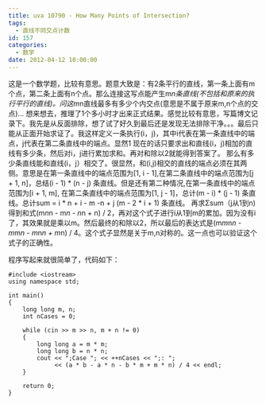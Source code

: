 ```yaml
---
title: uva 10790 - How Many Points of Intersection?
tags:
  - 直线不同交点计数
id: 157
categories:
  - 数学
date: 2012-04-12 10:00:00
---
```


这是一个数学题，比较有意思。题意大致是：有2条平行的直线，第一条上面有m个点，第二条上面有n个点。那么连接这写点能产生m*n条直线(不包括和原来的执行平行的直线)。问这m*n直线最多有多少个内交点(意思是不属于原来m,n个点的交点)...
想来想去，推理了1个多小时才出来正式结果。感觉比较有意思，写篇博文记录下。我先是从反面排除，想了试了好久到最后还是发现无法排除干净。。。最后只能从正面开始求证了。我这样定义一条执行(i，j)，其中i代表在第一条直线中的端点，j代表在第二条直线中的端点。显然1 现在的话只要求出和直线(i，j)相加的直线有多少条，然后对i，j进行累加求和。再对和除以2就能得到答案了。
那么有多少条直线能和直线(i，j）相交了。很显然，和(i,j)相交的直线的端点必须在其两侧。意思是在第一条直线中的端点范围为[1, i - 1],在第二条直线中的端点范围为[j + 1, n]，总结(i - 1) * (n - j) 条直线。但是还有第二种情况,在第一条直线中的端点范围为[i + 1, m], 在第二条直线中的端点范围为[1, j - 1]，总计(m - i) * (j - 1) 条直线。总计sum = i * n + i - m -n + j (m - 2 * i + 1) 条直线。
再求Σsum（j从1到n)得到和式(m*n*n - m*n - n*n + n) / 2，再对这个式子进行i从1到m的累加。因为没有i了，其效果就是乘以m。然后最终的和除以2，所以最后的表达式是(m*m*n*n - m*m*n - m*n*n + m*n) / 4。这个式子显然是关于m,n对称的。这一点也可以验证这个式子的正确性。

程序写起来就很简单了，代码如下：
``` stylus
#include <iostream>
using namespace std;

int main()
{
    long long m, n;
    int nCases = 0;

    while (cin >> m >> n, m + n != 0)
    {
        long long a = m * m;
        long long b = n * n;
        cout << ";Case "; << ++nCases << ";: ";
             << (a * b - a * n - b * m + m * n) / 4 << endl;
    }

    return 0;
}
```